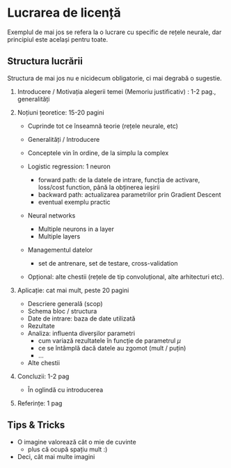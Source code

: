 
# Lucrarea de licență

Exemplul de mai jos se refera la o lucrare cu specific de rețele neurale, dar principiul este același pentru toate.

## Structura lucrării

Structura de mai jos nu e nicidecum obligatorie, ci mai degrabă 
o sugestie.

1. Introducere / Motivația alegerii temei (Memoriu justificativ) : 1-2 pag., generalități

2. Noțiuni țeoretice: 15-20 pagini
    * Cuprinde tot ce înseamnă teorie (rețele neurale, etc)
    
    * Generalități / Introducere
    
    * Conceptele vin în ordine, de la simplu la complex
  
    * Logistic regression: 1 neuron
        - forward path: de la datele de intrare, funcția de activare, loss/cost function, până la obținerea ieșirii
        - backward path: actualizarea parametrilor prin Gradient Descent
        - eventual exemplu practic
        
    * Neural networks
        * Multiple neurons in a layer
        * Multiple layers
        
    * Managementul datelor
        * set de antrenare, set de testare, cross-validation
        
    * Opțional: alte chestii (rețele de tip convoluțional, alte arhitecturi etc).
    
3. Aplicație: cat mai mult, peste 20 pagini
    * Descriere generală (scop)
    * Schema bloc / structura 
    * Date de intrare: baza de date utilizată
    * Rezultate
    * Analiza: influenta diverșilor parametri
        - cum variază rezultatele în funcție de parametrul $\mu$
        - ce se întâmplă dacă datele au zgomot (mult / puțin)
        - ...
    * Alte chestii

4. Concluzii: 1-2 pag
    * În oglindă cu introducerea
    
5. Referințe: 1 pag

## Tips & Tricks

* O imagine valorează cât o mie de cuvinte
    - plus că ocupă spațiu mult :)
* Deci, cât mai multe imagini

    
